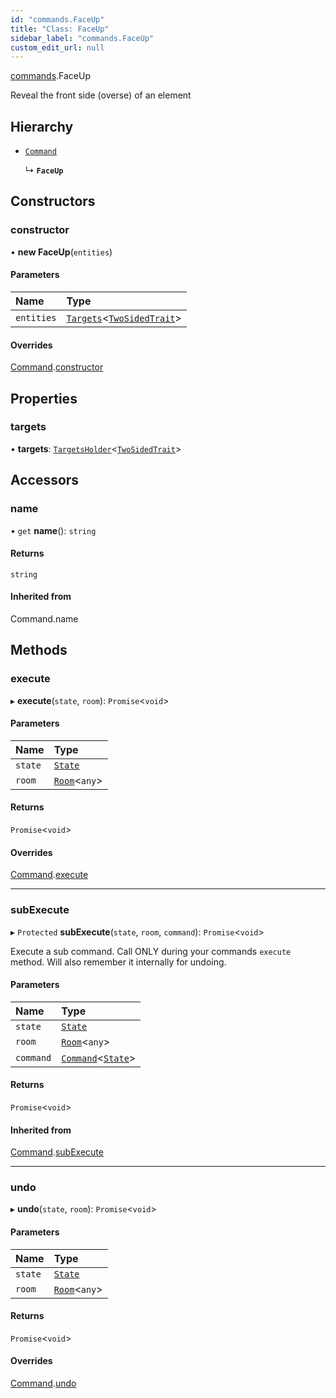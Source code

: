 ```yaml
---
id: "commands.FaceUp"
title: "Class: FaceUp"
sidebar_label: "commands.FaceUp"
custom_edit_url: null
---
```


[commands](../namespaces/commands.md).FaceUp

Reveal the front side (overse) of an element

## Hierarchy

- [`Command`](Command.md)

  ↳ **`FaceUp`**

## Constructors

### constructor

• **new FaceUp**(`entities`)

#### Parameters

| Name | Type |
| :------ | :------ |
| `entities` | [`Targets`](../modules.md#targets)<[`TwoSidedTrait`](TwoSidedTrait.md)\> |

#### Overrides

[Command](Command.md).[constructor](Command.md#constructor)

## Properties

### targets

• **targets**: [`TargetsHolder`](TargetsHolder.md)<[`TwoSidedTrait`](TwoSidedTrait.md)\>

## Accessors

### name

• `get` **name**(): `string`

#### Returns

`string`

#### Inherited from

Command.name

## Methods

### execute

▸ **execute**(`state`, `room`): `Promise`<`void`\>

#### Parameters

| Name | Type |
| :------ | :------ |
| `state` | [`State`](State.md) |
| `room` | [`Room`](Room.md)<`any`\> |

#### Returns

`Promise`<`void`\>

#### Overrides

[Command](Command.md).[execute](Command.md#execute)

___

### subExecute

▸ `Protected` **subExecute**(`state`, `room`, `command`): `Promise`<`void`\>

Execute a sub command.
Call ONLY during your commands `execute` method.
Will also remember it internally for undoing.

#### Parameters

| Name | Type |
| :------ | :------ |
| `state` | [`State`](State.md) |
| `room` | [`Room`](Room.md)<`any`\> |
| `command` | [`Command`](Command.md)<[`State`](State.md)\> |

#### Returns

`Promise`<`void`\>

#### Inherited from

[Command](Command.md).[subExecute](Command.md#subexecute)

___

### undo

▸ **undo**(`state`, `room`): `Promise`<`void`\>

#### Parameters

| Name | Type |
| :------ | :------ |
| `state` | [`State`](State.md) |
| `room` | [`Room`](Room.md)<`any`\> |

#### Returns

`Promise`<`void`\>

#### Overrides

[Command](Command.md).[undo](Command.md#undo)
